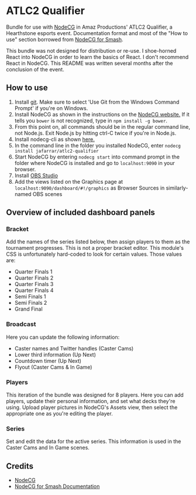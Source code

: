 # ATLC2 Qualifier

Bundle for use with [NodeCG](http://nodecg.com/) in Amaz Productions' ATLC2 Qualifier, a Hearthstone esports event. Documentation format and most of the "How to use" section borrowed from [NodeCG for Smash](https://github.com/mparkms/nodecg-for-smash).

This bundle was not designed for distribution or re-use. I shoe-horned React into NodeCG in order to learn the basics of React. I don't recommend React in NodeCG. This README was written several months after the conclusion of the event. 

## How to use

1. Install [git](https://git-scm.com/). Make sure to select 'Use Git from the Windows Command Prompt' if you're on Windows.
2. Install NodeCG as shown in the instructions on the [NodeCG website.](http://nodecg.com/) If it tells you `bower` is not recognized, type in `npm install -g bower`.
3. From this point on, all commands should be in the regular command line, not Node.js. Exit Node.js by hitting ctrl-C twice if you're in Node.js.
4. Install nodecg-cli as shown [here.](https://github.com/nodecg/nodecg-cli)
5. In the command line in the folder you installed NodeCG, enter `nodecg install jafarrar/atlc2-qualifier`
6. Start NodeCG by entering `nodecg start` into command prompt in the folder where NodeCG is installed and go to `localhost:9090` in your browser.
7. Install [OBS Studio](https://obsproject.com/)
8. Add the views listed on the Graphics page at `localhost:9090/dashboard/#!/graphics` as Browser Sources in similarly-named OBS scenes

## Overview of included dashboard panels

### Bracket

Add the names of the series listed below, then assign players to them as the tournament progresses. This is not a proper bracket editor. This module's CSS is unfortunately hard-coded to look for certain values. Those values are:

* Quarter Finals 1
* Quarter Finals 2
* Quarter Finals 3
* Quarter Finals 4
* Semi Finals 1
* Semi Finals 2
* Grand Final

### Broadcast

Here you can update the following information:

* Caster names and Twitter handles (Caster Cams)
* Lower third information (Up Next)
* Countdown timer (Up Next)
* Flyout (Caster Cams & In Game)

### Players

This iteration of the bundle was designed for 8 players. Here you can add players, update their personal information, and set what decks they're using. Upload player pictures in NodeCG's Assets view, then select the appropriate one as you're editing the player.

### Series

Set and edit the data for the active series. This information is used in the Caster Cams and In Game scenes. 

## Credits

* [NodeCG](http://nodecg.com/)
* [NodeCG for Smash Documentation](https://github.com/mparkms/nodecg-for-smash)